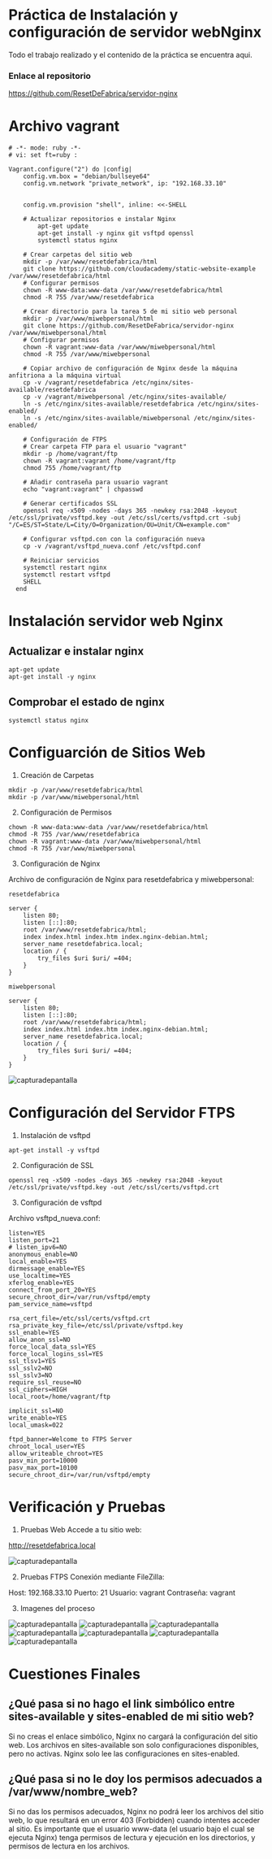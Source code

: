 # Práctica de Instalación y configuración de servidor webNginx

Todo el trabajo realizado y el contenido de la práctica se encuentra aqui.

### Enlace al repositorio

https://github.com/ResetDeFabrica/servidor-nginx

# Archivo vagrant

```
# -*- mode: ruby -*-
# vi: set ft=ruby :

Vagrant.configure("2") do |config|
    config.vm.box = "debian/bullseye64"
    config.vm.network "private_network", ip: "192.168.33.10"


    config.vm.provision "shell", inline: <<-SHELL

    # Actualizar repositorios e instalar Nginx
        apt-get update
        apt-get install -y nginx git vsftpd openssl
        systemctl status nginx

    # Crear carpetas del sitio web
    mkdir -p /var/www/resetdefabrica/html
    git clone https://github.com/cloudacademy/static-website-example /var/www/resetdefabrica/html
    # Configurar permisos
    chown -R www-data:www-data /var/www/resetdefabrica/html
    chmod -R 755 /var/www/resetdefabrica

    # Crear directorio para la tarea 5 de mi sitio web personal
    mkdir -p /var/www/miwebpersonal/html
    git clone https://github.com/ResetDeFabrica/servidor-nginx /var/www/miwebpersonal/html
    # Configurar permisos
    chown -R vagrant:www-data /var/www/miwebpersonal/html 
    chmod -R 755 /var/www/miwebpersonal

    # Copiar archivo de configuración de Nginx desde la máquina anfitriona a la máquina virtual
    cp -v /vagrant/resetdefabrica /etc/nginx/sites-available/resetdefabrica
    cp -v /vagrant/miwebpersonal /etc/nginx/sites-available/
    ln -s /etc/nginx/sites-available/resetdefabrica /etc/nginx/sites-enabled/
    ln -s /etc/nginx/sites-available/miwebpersonal /etc/nginx/sites-enabled/

    # Configuración de FTPS
    # Crear carpeta FTP para el usuario "vagrant"
    mkdir -p /home/vagrant/ftp
    chown -R vagrant:vagrant /home/vagrant/ftp
    chmod 755 /home/vagrant/ftp

    # Añadir contraseña para usuario vagrant
    echo "vagrant:vagrant" | chpasswd

    # Generar certificados SSL
    openssl req -x509 -nodes -days 365 -newkey rsa:2048 -keyout /etc/ssl/private/vsftpd.key -out /etc/ssl/certs/vsftpd.crt -subj "/C=ES/ST=State/L=City/O=Organization/OU=Unit/CN=example.com"

    # Configurar vsftpd.con con la configuración nueva
    cp -v /vagrant/vsftpd_nueva.conf /etc/vsftpd.conf

    # Reiniciar servicios
    systemctl restart nginx
    systemctl restart vsftpd
    SHELL
  end

```

# Instalación servidor web Nginx

## Actualizar e instalar nginx

```
apt-get update
apt-get install -y nginx

```

## Comprobar el estado de nginx

```
systemctl status nginx

```
# Configuarción de Sitios Web

1. Creación de Carpetas
```
mkdir -p /var/www/resetdefabrica/html
mkdir -p /var/www/miwebpersonal/html

```
2. Configuración de Permisos
```
chown -R www-data:www-data /var/www/resetdefabrica/html
chmod -R 755 /var/www/resetdefabrica
chown -R vagrant:www-data /var/www/miwebpersonal/html 
chmod -R 755 /var/www/miwebpersonal

```

3. Configuración de Nginx

Archivo de configuración de Nginx para resetdefabrica y miwebpersonal:

```
resetdefabrica

server {
    listen 80;
    listen [::]:80;
    root /var/www/resetdefabrica/html;
    index index.html index.htm index.nginx-debian.html;
    server_name resetdefabrica.local;
    location / {
        try_files $uri $uri/ =404;
    }
}

miwebpersonal

server {
    listen 80;
    listen [::]:80;
    root /var/www/resetdefabrica/html;
    index index.html index.htm index.nginx-debian.html;
    server_name resetdefabrica.local;
    location / {
        try_files $uri $uri/ =404;
    }
}

```

![capturadepantalla](capturavagrant.JPG)

# Configuración del Servidor FTPS

1. Instalación de vsftpd
```
apt-get install -y vsftpd
```
2. Configuración de SSL
```
openssl req -x509 -nodes -days 365 -newkey rsa:2048 -keyout /etc/ssl/private/vsftpd.key -out /etc/ssl/certs/vsftpd.crt
```
3. Configuración de vsftpd

Archivo vsftpd_nueva.conf:

```
listen=YES
listen_port=21
# listen_ipv6=NO
anonymous_enable=NO
local_enable=YES
dirmessage_enable=YES
use_localtime=YES
xferlog_enable=YES
connect_from_port_20=YES
secure_chroot_dir=/var/run/vsftpd/empty
pam_service_name=vsftpd

rsa_cert_file=/etc/ssl/certs/vsftpd.crt
rsa_private_key_file=/etc/ssl/private/vsftpd.key
ssl_enable=YES
allow_anon_ssl=NO
force_local_data_ssl=YES
force_local_logins_ssl=YES
ssl_tlsv1=YES
ssl_sslv2=NO
ssl_sslv3=NO
require_ssl_reuse=NO
ssl_ciphers=HIGH
local_root=/home/vagrant/ftp

implicit_ssl=NO
write_enable=YES
local_umask=022

ftpd_banner=Welcome to FTPS Server
chroot_local_user=YES
allow_writeable_chroot=YES
pasv_min_port=10000
pasv_max_port=10100
secure_chroot_dir=/var/run/vsftpd/empty

```

# Verificación y Pruebas

1. Pruebas Web
Accede a tu sitio web:

http://resetdefabrica.local

![capturadepantalla](/imagenes/Conexionpaginaclonadadegit.jpg)

2. Pruebas FTPS
Conexión mediante FileZilla:

Host: 192.168.33.10
Puerto: 21
Usuario: vagrant
Contraseña: vagrant

3. Imagenes del proceso

![capturadepantalla](/imagenes/Comprobacionaccess.log.jpg)
![capturadepantalla](/imagenes/Comprobacionerror.log.jpg)
![capturadepantalla](/imagenes/CambiodeDNScorrecto.jpg)
![capturadepantalla](/imagenes/Certificadodesconocido.jpg)
![capturadepantalla](/imagenes/ConexionFTPFilezilla.jpg)
![capturadepantalla](/imagenes/Conexionvagrant.jpg)
![capturadepantalla](/imagenes/Conexionexitosavagrant.jpg)


# Cuestiones Finales

## ¿Qué pasa si no hago el link simbólico entre sites-available y sites-enabled de mi sitio web?
Si no creas el enlace simbólico, Nginx no cargará la configuración del sitio web. Los archivos en sites-available son solo configuraciones disponibles, pero no activas. Nginx solo lee las configuraciones en sites-enabled.

## ¿Qué pasa si no le doy los permisos adecuados a /var/www/nombre_web?
Si no das los permisos adecuados, Nginx no podrá leer los archivos del sitio web, lo que resultará en un error 403 (Forbidden) cuando intentes acceder al sitio. Es importante que el usuario www-data (el usuario bajo el cual se ejecuta Nginx) tenga permisos de lectura y ejecución en los directorios, y permisos de lectura en los archivos.